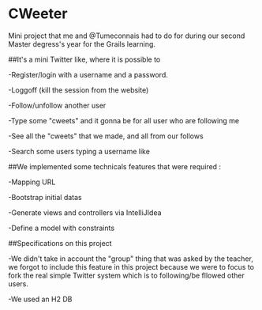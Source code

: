 CWeeter
=======

Mini project that me and @Tumeconnais had to do for during our second Master degress's year for the Grails learning.

##It's a mini Twitter like, where it is possible to

  -Register/login with a username and a password.
  
  -Loggoff (kill the session from the website)
  
  -Follow/unfollow  another user
  
  -Type some "cweets" and it gonna be for all user who are following me
  
  -See all the "cweets" that we made, and all from our follows
  
  -Search some users typing a username like
  

##We implemented some technicals features that were required :

  -Mapping URL
  
  -Bootstrap initial datas
  
  -Generate views and controllers via IntelliJIdea
  
  -Define a model with constraints


##Specifications on this project
  
  -We didn't take in account the "group" thing that was asked by the teacher, we forgot to include this feature in this project because we were to focus to fork the real simple Twitter system which is to following/be fllowed other users.
  
  -We used an H2 DB
  
